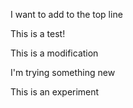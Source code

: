 I want to add to the top line

This is a test!

This is a modification

I'm trying something new

This is an experiment